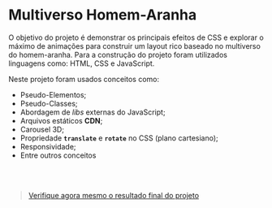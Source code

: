 # Multiverso Homem-Aranha

O objetivo do projeto é demonstrar os principais efeitos de CSS e explorar o máximo de animações para construir um layout rico baseado no multiverso do homem-aranha. Para a construção do projeto foram utilizados linguagens como: HTML, CSS e JavaScript.

Neste projeto foram usados conceitos como:
- Pseudo-Elementos;
- Pseudo-Classes;
- Abordagem de *libs* externas do JavaScript;
- Arquivos estáticos **CDN**;
- Carousel 3D;
- Propriedade **`translate`** e **`rotate`** no CSS (plano cartesiano);
- Responsividade;
- Entre outros conceitos

<br><br>

> [Verifique agora mesmo o resultado final do projeto](https://nckz06.github.io/spider-man-multiverse/)